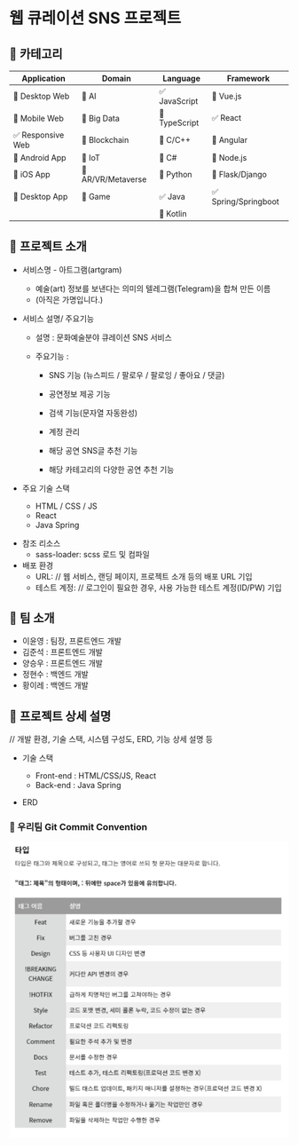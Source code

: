 # 웹 큐레이션 SNS 프로젝트

<!-- 필수 항목 -->

## 🔰 카테고리

| Application | Domain | Language | Framework |
| ---- | ---- | ---- | ---- |
| :black_square_button: Desktop Web | :black_square_button: AI | :white_check_mark: JavaScript | :black_square_button: Vue.js |
| :black_square_button: Mobile Web | :black_square_button: Big Data | :black_square_button: TypeScript | :white_check_mark: React |
| :white_check_mark: Responsive Web | :black_square_button: Blockchain | :black_square_button: C/C++ | :black_square_button: Angular |
| :black_square_button: Android App | :black_square_button: IoT | :black_square_button: C# | :black_square_button: Node.js |
| :black_square_button: iOS App | :black_square_button: AR/VR/Metaverse | :black_square_button: Python | :black_square_button: Flask/Django |
| :black_square_button: Desktop App | :black_square_button: Game | :white_check_mark: Java | :white_check_mark: Spring/Springboot |
| |  | :black_square_button: Kotlin | |

<!-- 필수 항목 -->

## 🔰 프로젝트 소개

- 서비스명  - 아트그램(artgram)
  - 예술(art) 정보를 보낸다는 의미의 텔레그램(Telegram)을 합쳐 만든 이름
  - (아직은 가명입니다.)

- 서비스 설명/ 주요기능

  - 설명 : 문화예술분야 큐레이션 SNS 서비스

  - 주요기능 : 

    -  SNS 기능 (뉴스피드 / 팔로우 / 팔로잉 / 좋아요 / 댓글)

    -  공연정보 제공 기능
    -  검색 기능(문자열 자동완성)
    -  계정 관리
    -  해당 공연 SNS글 추천 기능
    -  해당 카테고리의 다양한 공연 추천 기능

- 주요 기술 스택
  - HTML / CSS / JS
  - React
  - Java Spring 

* 참조 리소스
  * sass-loader: scss 로드 및 컴파일
* 배포 환경
  - URL: // 웹 서비스, 랜딩 페이지, 프로젝트 소개 등의 배포 URL 기입
  - 테스트 계정: // 로그인이 필요한 경우, 사용 가능한 테스트 계정(ID/PW) 기입

<!-- 자유 양식 -->

## 🔰 팀 소개
* 이윤영 : 팀장, 프론트엔드 개발
* 김준석 : 프론트엔드 개발
* 양승우 : 프론트엔드 개발
* 정현수 : 백엔드 개발
* 황이레 : 백엔드 개발

<!-- 자유 양식 -->

## 🔰 프로젝트 상세 설명

// 개발 환경, 기술 스택, 시스템 구성도, ERD, 기능 상세 설명 등



- 기술 스택  
  - Front-end : HTML/CSS/JS, React
  - Back-end : Java Spring



- ERD



### 🔰 우리팀 Git Commit Convention

![image-20220113130800300](md-images/image-20220113130800300.png)

